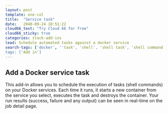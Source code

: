 ```yaml
---
layout: post
template: one-col
title:  "Service task"
date:   2040-09-24 10:51:22
cloud66_text: "Try Cloud 66 for free"
cloud66_sticky: true
categories: stack-add-ins
lead: Schedule automated tasks against a docker service
search-tags: ['docker', ''task', 'shell', 'shell task', 'shell command']
tags: ['Add in']
---
```


## Add a Docker service task

This add-in allows you to schedule the execution of tasks (shell commands) on your Docker services. Each time it runs, it starts a new container from the service you select, executes the task and destroys the container. Your run results (success, failure and any output) can be seen in real-time on the job detail page.